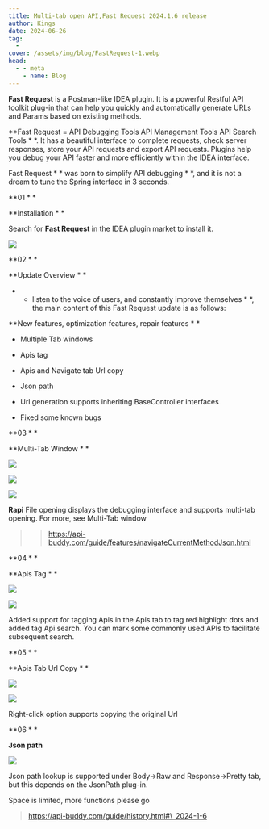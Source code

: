 ```yaml
---
title: Multi-tab open API,Fast Request 2024.1.6 release
author: Kings
date: 2024-06-26
tag:
  - 
cover: /assets/img/blog/FastRequest-1.webp
head:
  - - meta
    - name: Blog
---
```


**Fast Request** is a Postman-like IDEA plugin. It is a powerful Restful API toolkit plug-in that can help you quickly and automatically generate URLs and Params based on existing methods.



**Fast Request = API Debugging Tools API Management Tools API Search Tools * *. It has a beautiful interface to complete requests, check server responses, store your API requests and export API requests. Plugins help you debug your API faster and more efficiently within the IDEA interface.



Fast Request * * was born to simplify API debugging * *, and it is not a dream to tune the Spring interface in 3 seconds.




**01 * *

**Installation * *

Search for **Fast Request** in the IDEA plugin market to install it.

![](/assets/img/blog/FastRequest-1.webp)



**02 * *

**Update Overview * *

* * listen to the voice of users, and constantly improve themselves * *, the main content of this Fast Request update is as follows:

**New features, optimization features, repair features * *

* Multiple Tab windows

* Apis tag

* Apis and Navigate tab Url copy

* Json path

* Url generation supports inheriting BaseController interfaces

* Fixed some known bugs




**03 * *

**Multi-Tab Window * *

![](/assets/img/blog/FastRequest-2.webp)

![](/assets/img/blog/FastRequest-3.webp)

![](/assets/img/blog/FastRequest-4.webp)

**Rapi** File opening displays the debugging interface and supports multi-tab opening. For more, see Multi-Tab window

>> https://api-buddy.com/guide/features/navigateCurrentMethodJson.html



**04 * *

**Apis Tag * *

![](/assets/img/blog/FastRequest-5.webp)

![](/assets/img/blog/FastRequest-6.webp)

Added support for tagging Apis in the Apis tab to tag red highlight dots and added tag Api search. You can mark some commonly used APIs to facilitate subsequent search.



**05 * *

**Apis Tab Url Copy * *

![](/assets/img/blog/FastRequest-7.webp)

![](/assets/img/blog/FastRequest-8.webp)

Right-click option supports copying the original Url

**06 * *

**Json path**

![](/assets/img/blog/FastRequest-9.webp)



Json path lookup is supported under Body->Raw and Response->Pretty tab, but this depends on the JsonPath plug-in.



Space is limited, more functions please go

> https://api-buddy.com/guide/history.html#\_2024-1-6